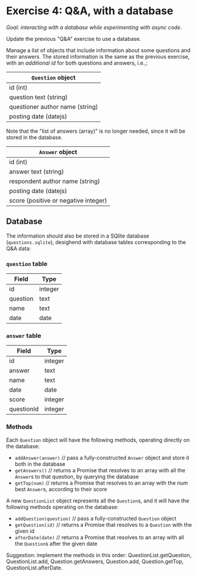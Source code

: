 # Exercise 4: Q&A, with a database

_Goal: interacting with a database while experimenting with async code_.

Update the previous "Q&A" exercise to use a database.

Manage a list of objects that include information about some questions and their answers. The stored information is the same as the previous exercise, with an _additional id_ for both questions and answers, i.e.,:

| `Question` object |
|----------|
| id (int) |
| question text (string) |
| questioner author name (string) |
| posting date (datejs) |

Note that the "list of answers (array)" is no longer needed, since it will be stored in the database.

| `Answer` object |
|--------|
| id (int) |
| answer text (string) |
| respondent author name (string) |
| posting date (datejs) |
| score (positive or negative integer) |

## Database

The information should also be stored in a SQlite database (`questions.sqlite`), desighend with database tables corresponding to the Q&A data:

### `question` table

| Field | Type |
|-------|------|
| id    | integer |
| question | text |
| name | text |
| date | date |

### `answer` table

| Field | Type |
|-------|------|
| id    | integer |
| answer | text |
| name | text |
| date | date |
| score | integer |
| questionId | integer |

### Methods

Each `Question` object will have the following methods, operating directly on the database:

* `addAnswer(answer)` // pass a fully-constructed `Answer` object and store it both in the database
* `getAnswers()` // returns a Promise that resolves to an array with all the `Answer`s to that question, by querying the database
* `getTop(num)` // returns a Promise that resolves to an array with the _num_ best `Answer`s, according to their score

A new `QuestionList` object represents all the `Question`s, and it will have the following methods operating on the database:

* `addQuestion(question)` // pass a fully-constructed `Question` object
* `getQuestion(id)` // returns a Promise that resolves to a `Question` with the given id
* `afterDate(date)` // returns a Promise that resolves to an array with all the `Question`s after the given date

Suggestion: implement the methods in this order: QuestionList.getQuestion, QuestionList.add, Question.getAnswers, Question.add,  Question.getTop, QuestionList.afterDate.
